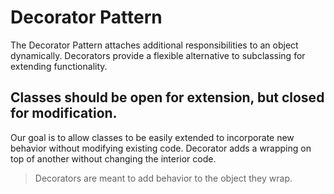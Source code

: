 # Decorator Pattern

The Decorator Pattern attaches additional responsibilities to an object dynamically. 
Decorators provide a flexible alternative to subclassing for extending functionality.

## Classes should be open for extension, but closed for modification.
Our goal is to allow classes to be easily extended to incorporate new behavior without 
modifying existing code. Decorator adds a wrapping on top of another without changing the interior code.
> Decorators are meant to add behavior to the object they wrap.
